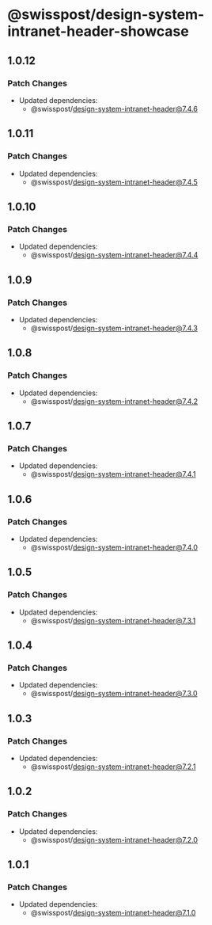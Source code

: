 # @swisspost/design-system-intranet-header-showcase

## 1.0.12

### Patch Changes

- Updated dependencies:
  - @swisspost/design-system-intranet-header@7.4.6

## 1.0.11

### Patch Changes

- Updated dependencies:
  - @swisspost/design-system-intranet-header@7.4.5

## 1.0.10

### Patch Changes

- Updated dependencies:
  - @swisspost/design-system-intranet-header@7.4.4

## 1.0.9

### Patch Changes

- Updated dependencies:
  - @swisspost/design-system-intranet-header@7.4.3

## 1.0.8

### Patch Changes

- Updated dependencies:
  - @swisspost/design-system-intranet-header@7.4.2

## 1.0.7

### Patch Changes

- Updated dependencies:
  - @swisspost/design-system-intranet-header@7.4.1

## 1.0.6

### Patch Changes

- Updated dependencies:
  - @swisspost/design-system-intranet-header@7.4.0

## 1.0.5

### Patch Changes

- Updated dependencies:
  - @swisspost/design-system-intranet-header@7.3.1

## 1.0.4

### Patch Changes

- Updated dependencies:
  - @swisspost/design-system-intranet-header@7.3.0

## 1.0.3

### Patch Changes

- Updated dependencies:
  - @swisspost/design-system-intranet-header@7.2.1

## 1.0.2

### Patch Changes

- Updated dependencies:
  - @swisspost/design-system-intranet-header@7.2.0

## 1.0.1

### Patch Changes

- Updated dependencies:
  - @swisspost/design-system-intranet-header@7.1.0
